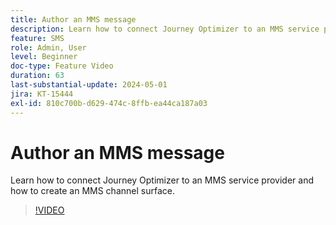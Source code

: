 ```yaml
---
title: Author an MMS message
description: Learn how to connect Journey Optimizer to an MMS service provider and how to create an MMS channel surface.
feature: SMS
role: Admin, User
level: Beginner
doc-type: Feature Video
duration: 63
last-substantial-update: 2024-05-01
jira: KT-15444
exl-id: 810c700b-d629-474c-8ffb-ea44ca187a03
---
```


# Author an MMS message

Learn how to connect Journey Optimizer to an MMS service provider and how to create an MMS channel surface.

>[!VIDEO](https://video.tv.adobe.com/v/3428816/?learn=on)
